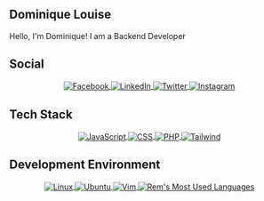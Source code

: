 ## Dominique Louise

Hello, I'm Dominique! I am a Backend Developer

## Social

<div align="center">
  <a href="https://www.facebook.com/" target="_blank">
    <img
         align="center"
         src="https://img.shields.io/badge/Facebook-1877F2?style=for-the-badge&logo=facebook&logoColor=white"
         alt="Facebook"
    />
  </a>
  <a href="https://www.linkedin.com/in/" target="_blank">
    <img
         align="center"
         src="https://img.shields.io/badge/LinkedIn-0077B5?style=for-the-badge&logo=linkedin&logoColor=white"
         alt="LinkedIn"
    />
  </a>
  <a href="https://twitter.com/" target="_blank">
    <img
         align="center"
         src="https://img.shields.io/badge/Twitter-1DA1F2?style=for-the-badge&logo=twitter&logoColor=white"
         alt="Twitter"
    />
  </a>
  <a href="https://www.instagram.com/" target="_blank">
    <img
         align="center"
         src="https://img.shields.io/badge/Instagram-E4405F?style=for-the-badge&logo=instagram&logoColor=white"
         alt="Instagram"
    />
  </a>
</div>

## Tech Stack

<div align="center">

  <a href="#">
    <img
         align="center"
         src="https://img.shields.io/badge/HTML5-e34c26?style=for-the-badge&logo=html5&logoColor=black"
         alt="JavaScript"
    />
  </a>
  <a href="#">
    <img
         align="center"
         src="https://img.shields.io/badge/css-1572B6?style=for-the-badge&logo=css3&logoColor=ebebeb"
         alt="CSS"
    />
  </a>
  <a href="#">
    <img
         align="center"
         src="https://img.shields.io/badge/PHP-777BB3?style=for-the-badge&logo=php&logoColor=black&logoSize=amd"
         alt="PHP"
    />
  </a>
  <a href="#">
    <img
         align="center"
         src="https://img.shields.io/badge/Tailwind-06B6D4?style=for-the-badge&logo=tailwind%20css&logoColor=ebebeb"
         alt="Tailwind"
    />
  </a>
</div>

## Development Environment

<div align="center">
  <a href="" target="_blank">
    <img
         align="center"
         src="https://img.shields.io/badge/Linux-FCC624?style=for-the-badge&logo=linux&logoColor=black"
         alt="Linux"
    />
  </a>
  <a href="" target="_blank">
    <img
         align="center"
         src="https://img.shields.io/badge/Ubuntu-E95420?style=for-the-badge&logo=ubuntu&logoColor=white"
         alt="Ubuntu"
    />
  </a>
  <a href="" target="_blank">
    <img
         align="center"
         src="https://img.shields.io/badge/VIM-%2311AB00.svg?&style=for-the-badge&logo=vim&logoColor=white"
         alt="Vim"
    />
  </a>
  <a href="" target="_blank">
    <img
         align="center"
         src="https://img.shields.io/badge/Visual_Studio_Code-0078D4?style=for-the-badge&logo=visual%20studio%20code&logoColor=white"
         alt="Rem's Most Used Languages"
    />
  </a>
</div>
